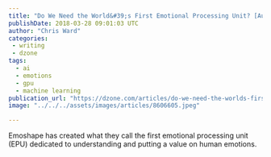 ```yaml
---
title: "Do We Need the World&#39;s First Emotional Processing Unit? [Audio]"
publishDate: 2018-03-28 09:01:03 UTC
author: "Chris Ward"
categories:
 - writing
 - dzone
tags:
  - ai
  - emotions
  - gpu
  - machine learning
publication_url: "https://dzone.com/articles/do-we-need-the-worlds-first-emotional-processing-u"
image: "../../../assets/images/articles/8606605.jpeg"

---
```

Emoshape has created what they call the first emotional processing unit (EPU) dedicated to understanding and putting a value on human emotions.

